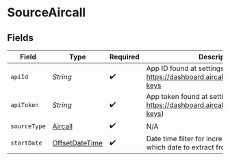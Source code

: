 # SourceAircall


## Fields

| Field                                                                                     | Type                                                                                      | Required                                                                                  | Description                                                                               | Example                                                                                   |
| ----------------------------------------------------------------------------------------- | ----------------------------------------------------------------------------------------- | ----------------------------------------------------------------------------------------- | ----------------------------------------------------------------------------------------- | ----------------------------------------------------------------------------------------- |
| `apiId`                                                                                   | *String*                                                                                  | :heavy_check_mark:                                                                        | App ID found at settings https://dashboard.aircall.io/integrations/api-keys               |                                                                                           |
| `apiToken`                                                                                | *String*                                                                                  | :heavy_check_mark:                                                                        | App token found at settings (Ref- https://dashboard.aircall.io/integrations/api-keys)     |                                                                                           |
| `sourceType`                                                                              | [Aircall](../../models/shared/Aircall.md)                                                 | :heavy_check_mark:                                                                        | N/A                                                                                       |                                                                                           |
| `startDate`                                                                               | [OffsetDateTime](https://docs.oracle.com/javase/8/docs/api/java/time/OffsetDateTime.html) | :heavy_check_mark:                                                                        | Date time filter for incremental filter, Specify which date to extract from.              | 2022-03-01T00:00:00.000Z                                                                  |